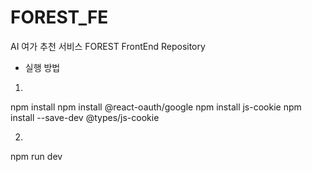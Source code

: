 # FOREST_FE
AI 여가 추천 서비스 FOREST FrontEnd Repository



- 실행 방법
1.
npm install
npm install @react-oauth/google
npm install js-cookie
npm install --save-dev @types/js-cookie

2.
npm run dev
